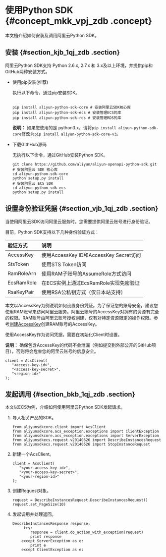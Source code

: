 # 使用Python SDK {#concept_mkk_vpj_zdb .concept}

本文档介绍如何安装及调用阿里云Python SDK。

## 安装 {#section_kjb_1qj_zdb .section}

阿里云Python SDK支持 Python 2.6.x, 2.7.x 和 3.x及以上环境，并提供pip和GitHub两种安装方式。

-   使用pip安装\(推荐\)

    执行以下命令，通过pip安装SDK。

    ```
    
    pip install aliyun-python-sdk-core # 安装阿里云SDK核心库
    pip install aliyun-python-sdk-ecs # 安装管理ECS的库
    pip install aliyun-python-sdk-rds # 安装管理RDS的库
    ```

    **说明：** 如果您使用的是 python3.x，请将`pip install aliyun-python-sdk-core`修改为`pip install aliyun-python-sdk-core-v3`。

-   下载GithHub源码

    无执行以下命令，通过GitHub安装Python SDK。

    ```
    git clone https://github.com/aliyun/aliyun-openapi-python-sdk.git
    # 安装阿里云 SDK 核心库
    cd aliyun-python-sdk-core
    python setup.py install
    # 安装阿里云 ECS SDK
    cd aliyun-python-sdk-ecs
    python setup.py install
    ```


## 设置身份验证凭据 {#section_vjb_1qj_zdb .section}

当使用阿里云SDK访问阿里云服务时，您需要提供阿里云账号进行身份验证。

目前，Python SDK支持以下几种身份验证方式：

|验证方式|说明|
|:---|:-|
|AccessKey|使用AccessKey ID和AccessKey Secret访问|
|StsToken|使用STS Token访问|
|RamRoleArn|使用RAM子账号的AssumeRole方式访问|
|EcsRamRole|在ECS实例上通过EcsRamRole实现免密验证|
|RsaKeyPair|使用RSA公私钥方式（仅日本站支持）|

本文以AccessKey为例说明如何设置身份凭证。为了保证您的账号安全，建议您使用RAM账号来访问阿里云服务。阿里云账号的AccessKey对拥有的资源有完全的权限。RAM账号由阿里云账号授权创建，仅有对特定资源限定的操作权限。参考[创建AccessKey](https://www.alibabacloud.com/help/doc-detail/66453.htm)创建RAM账号的AccessKey。

使用AccessKey作为访问凭据，需要在初始化Client时设置。

**说明：** 确保包含AccessKey的代码不会泄漏（例如提交到外部公开的GitHub项目），否则将会危害您的阿里云账号的信息安全。

```
client = AcsClient(
   "<access-key-id>", 
   "<access-key-secret>",
   "<region-id>"
);
```

## 发起调用 {#section_bkb_1qj_zdb .section}

本文以ECS为例，介绍如何使用阿里云Python SDK发起请求。

1.  导入相关产品的SDK。

    ```
    from aliyunsdkcore.client import AcsClient
    from aliyunsdkcore.acs_exception.exceptions import ClientException
    from aliyunsdkcore.acs_exception.exceptions import ServerException
    from aliyunsdkecs.request.v20140526 import DescribeInstancesRequest
    from aliyunsdkecs.request.v20140526 import StopInstanceRequest
    ```

2.  新建一个AcsClient。

    ```
    client = AcsClient(
       "<your-access-key-id>", 
       "<your-access-key-secret>",
       "<your-region-id>"
    );
    ```

3.  创建Request对象。

    ```
    request = DescribeInstancesRequest.DescribeInstancesRequest()
    request.set_PageSize(10)
    ```

4.  发起调用并处理返回。

    ```
    DescribeInstancesResponse response;
         try:
            response = client.do_action_with_exception(request)
            print response
        except ServerException as e:
            print e
        except ClientException as e:
    ```


